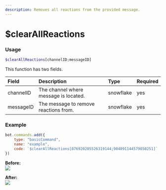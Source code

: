 ```yaml
---
description: Removes all reactions from the provided message.
---
```

# $clearAllReactions
### Usage
```php
$clearAllReactions[channelID;messageID]
```

This function has two fields.

| Field | Description | Type | Required
| :---- | :---- | :---- | :-----
| channelID | The channel where message is located. | snowflake | yes
| messageID | The message to remove reactions from. | snowflake | yes

### Example
```javascript
bot.commands.add({
    type: "basicCommand",
    name: "example",
    code: `$clearAllReactions[876920205526319144;904091144579850251]`
})
```

**Before:**\
![](https://user-images.githubusercontent.com/69215413/139556362-ab29b9bf-0596-4174-9bf5-57cd5cee2598.png)

**After:**\
![](https://user-images.githubusercontent.com/69215413/139556380-aa596c84-cdef-4112-8a41-68ecf708462f.png)